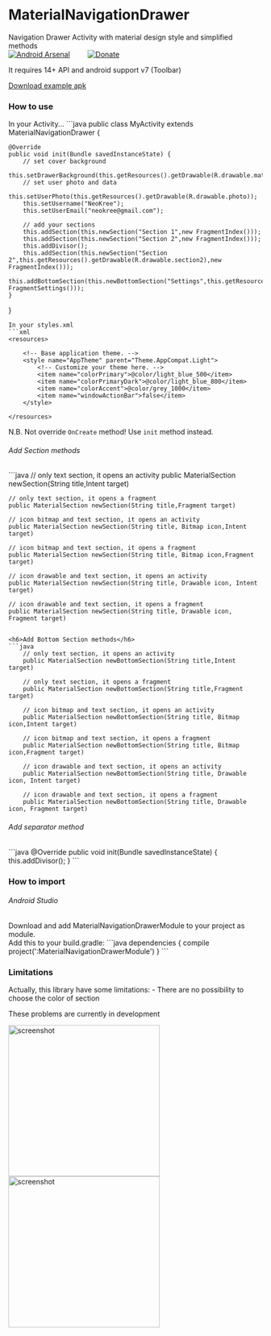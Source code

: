 MaterialNavigationDrawer
========================

Navigation Drawer Activity with material design style and simplified methods<br>
[![Android Arsenal](https://img.shields.io/badge/Android%20Arsenal-MaterialNavigationDrawer-brightgreen.svg?style=flat)](https://android-arsenal.com/details/1/1114)&ensp;&ensp;&ensp;&ensp;&ensp;[![Donate](https://www.paypalobjects.com/en_GB/i/btn/btn_donate_LG.gif)](https://www.paypal.com/cgi-bin/webscr?cmd=_s-xclick&hosted_button_id=K4GJELZKNEF68)

It requires 14+ API and android support v7 (Toolbar)<br>

[Download example apk](https://raw.github.com/neokree/MaterialNavigationDrawer/master/example.apk)<br>

<h3>How to use</h3>
In your Activity...
```java
public class MyActivity extends MaterialNavigationDrawer {

    @Override
    public void init(Bundle savedInstanceState) {
        // set cover background
        this.setDrawerBackground(this.getResources().getDrawable(R.drawable.mat1));
        // set user photo and data
        this.setUserPhoto(this.getResources().getDrawable(R.drawable.photo));
        this.setUsername("NeoKree");
        this.setUserEmail("neokree@gmail.com");

        // add your sections
        this.addSection(this.newSection("Section 1",new FragmentIndex()));
        this.addSection(this.newSection("Section 2",new FragmentIndex()));
        this.addDivisor();
        this.addSection(this.newSection("Section 2",this.getResources().getDrawable(R.drawable.section2),new FragmentIndex()));
        this.addBottomSection(this.newBottomSection("Settings",this.getResources().getDrawable(R.drawable.settings),new FragmentSettings()));
    }

}
```
In your styles.xml
```xml
<resources>

    <!-- Base application theme. -->
    <style name="AppTheme" parent="Theme.AppCompat.Light">
        <!-- Customize your theme here. -->
        <item name="colorPrimary">@color/light_blue_500</item>
        <item name="colorPrimaryDark">@color/light_blue_800</item>
        <item name="colorAccent">@color/grey_1000</item>
        <item name="windowActionBar">false</item>
    </style>

</resources>
```
N.B. Not override <code>OnCreate</code> method! Use <code>init</code> method instead.<br>
<h6>Add Section methods</h6>
```java
    // only text section, it opens an activity
    public MaterialSection newSection(String title,Intent target)
    
    // only text section, it opens a fragment
    public MaterialSection newSection(String title,Fragment target)
    
    // icon bitmap and text section, it opens an activity
    public MaterialSection newSection(String title, Bitmap icon,Intent target)
    
    // icon bitmap and text section, it opens a fragment
    public MaterialSection newSection(String title, Bitmap icon,Fragment target)
    
    // icon drawable and text section, it opens an activity
    public MaterialSection newSection(String title, Drawable icon, Intent target)
    
    // icon drawable and text section, it opens a fragment
    public MaterialSection newSection(String title, Drawable icon, Fragment target)
```

<h6>Add Bottom Section methods</h6>
```java
    // only text section, it opens an activity
    public MaterialSection newBottomSection(String title,Intent target)
    
    // only text section, it opens a fragment
    public MaterialSection newBottomSection(String title,Fragment target)
    
    // icon bitmap and text section, it opens an activity
    public MaterialSection newBottomSection(String title, Bitmap icon,Intent target)
    
    // icon bitmap and text section, it opens a fragment
    public MaterialSection newBottomSection(String title, Bitmap icon,Fragment target)
    
    // icon drawable and text section, it opens an activity
    public MaterialSection newBottomSection(String title, Drawable icon, Intent target)
    
    // icon drawable and text section, it opens a fragment
    public MaterialSection newBottomSection(String title, Drawable icon, Fragment target)
```

<h6>Add separator method</h6>
```java
@Override
    public void init(Bundle savedInstanceState) {
        this.addDivisor();
    }
```

<h3>How to import </h3>
<h6>Android Studio</h6>
Download and add MaterialNavigationDrawerModule to your project as module.<br>
Add this to your build.gradle:
```java 
dependencies {
    compile project(':MaterialNavigationDrawerModule')
}
```

<h3>Limitations</h3>
Actually, this library have some limitations: 
- There are no possibility to choose the color of section

These problems are currently in development

<img src="https://raw.github.com/neokree/MaterialNavigationDrawer/master/screen1.png" alt="screenshot" width="300px" height="auto" />
<img src="https://raw.github.com/neokree/MaterialNavigationDrawer/master/screen3.png" alt="screenshot" width="300px" height="auto" />
